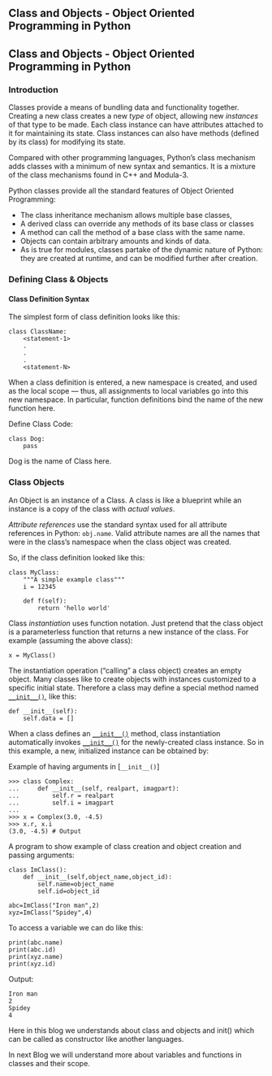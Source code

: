 ## Class and Objects - Object Oriented Programming in Python

## Class and Objects - Object Oriented Programming in Python

### Introduction

Classes provide a means of bundling data and functionality together. Creating a new class creates a new *type* of object, allowing new *instances* of that type to be made. Each class instance can have attributes attached to it for maintaining its state. Class instances can also have methods (defined by its class) for modifying its state.

Compared with other programming languages, Python’s class mechanism adds classes with a minimum of new syntax and semantics. It is a mixture of the class mechanisms found in C++ and Modula-3. 

Python classes provide all the standard features of Object Oriented Programming: 

- The class inheritance mechanism allows multiple base classes,
- A derived class can override any methods of its base class or classes
- A method can call the method of a base class with the same name. 
- Objects can contain arbitrary amounts and kinds of data. 
- As is true for modules, classes partake of the dynamic nature of Python: they are created at runtime, and can be modified further after creation.

### Defining Class & Objects

#### Class Definition Syntax

The simplest form of class definition looks like this:

```
class ClassName:
    <statement-1>
    .
    .
    .
    <statement-N>
```

When a class definition is entered, a new namespace is created, and used as the local scope — thus, all assignments to local variables go into this new namespace. In particular, function definitions bind the name of the new function here.

Define Class Code:

```
class Dog:
    pass
```

Dog is the name of Class here.

###  Class Objects

An Object is an instance of a Class. A class is like a blueprint while an instance is a copy of the class with *actual values*.

*Attribute references* use the standard syntax used for all attribute references in Python: `obj.name`. Valid attribute names are all the names that were in the class’s namespace when the class object was created. 

So, if the class definition looked like this:

```
class MyClass:
    """A simple example class"""
    i = 12345

    def f(self):
        return 'hello world'
```

Class *instantiation* uses function notation. Just pretend that the class object is a parameterless function that returns a new instance of the class. For example (assuming the above class):

```
x = MyClass()
```

The instantiation operation (“calling” a class object) creates an empty object. Many classes like to create objects with instances customized to a specific initial state. Therefore a class may define a special method named [`__init__()`](https://docs.python.org/3/reference/datamodel.html#object.__init__), like this:

```
def __init__(self):
    self.data = []
```

When a class defines an [`__init__()`](https://docs.python.org/3/reference/datamodel.html#object.__init__) method, class instantiation automatically invokes [`__init__()`](https://docs.python.org/3/reference/datamodel.html#object.__init__) for the newly-created class instance. So in this example, a new, initialized instance can be obtained by:

Example of having arguments in [`__init__()`]

```
>>> class Complex:
...     def __init__(self, realpart, imagpart):
...         self.r = realpart
...         self.i = imagpart
...
>>> x = Complex(3.0, -4.5)
>>> x.r, x.i
(3.0, -4.5) # Output
```

A program to show example of class creation and object creation and passing arguments:

```
class ImClass(): 
    def __init__(self,object_name,object_id):
        self.name=object_name
        self.id=object_id

abc=ImClass("Iron man",2)     	
xyz=ImClass("Spidey",4)	
```

To access a variable we can do like this:

```
print(abc.name)
print(abc.id)
print(xyz.name)
print(xyz.id)
```

Output:

```
Iron man
2
Spidey
4
```

Here in this blog we understands about class and objects and init() which can be called as constructor like another languages.

In next Blog we will understand more about variables and functions in classes and their scope.  